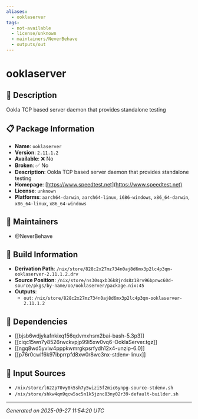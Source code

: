 ```yaml
---
aliases:
  - ooklaserver
tags:
  - not-available
  - license/unknown
  - maintainers/NeverBehave
  - outputs/out
---
```


# ooklaserver

## 📝 Description

Ookla TCP based server daemon that provides standalone testing

## 📋 Package Information

- **Name**: `ooklaserver`
- **Version**: `2.11.1.2`
- **Available**: ❌ No
- **Broken**: ✅ No
- **Description**: Ookla TCP based server daemon that provides standalone testing
- **Homepage**: [https://www.speedtest.net](https://www.speedtest.net)
- **License**: `unknown`
- **Platforms**: `aarch64-darwin`, `aarch64-linux`, `i686-windows`, `x86_64-darwin`, `x86_64-linux`, `x86_64-windows`
## 👥 Maintainers

- @NeverBehave


## 🔧 Build Information

- **Derivation Path**: `/nix/store/828c2x27mz734n0aj8d6mx3p2lc4p3qm-ooklaserver-2.11.1.2.drv`
- **Source Position**: `/nix/store/ns30sqxb36k8jrds8z18rv96bpnwc60d-source/pkgs/by-name/oo/ooklaserver/package.nix:45`
- **Outputs**:
  - `out`:  `/nix/store/828c2x27mz734n0aj8d6mx3p2lc4p3qm-ooklaserver-2.11.1.2`

## 🔗 Dependencies

- [[bjsb6wdjykafnkixq156qdvmxhsm2bai-bash-5.3p3]]
- [[ciqc15wn7y8526rwckvpjp99i5xw0vq6-OoklaServer.tgz]]
- [[ngq8wd5yvlw4pppkwmrgkpsrfydh12x4-unzip-6.0]]
- [[p76r0cwlf6k97ibprrpfd8xw0r8wc3nx-stdenv-linux]]

## 📁 Input Sources

- `/nix/store/l622p70vy8k5sh7y5wizi5f2mic6ynpg-source-stdenv.sh`
- `/nix/store/shkw4qm9qcw5sc5n1k5jznc83ny02r39-default-builder.sh`

---
*Generated on 2025-09-27 11:54:20 UTC*

